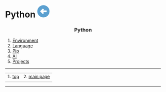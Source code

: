 # Python [![back](/assets/back.svg)](../README.md) 

<h3 align="center">Python</h3>

1. [Environment](./environment/README.md)
2. [Language](./language/README.md)
3. [Pip](./pip/README.md)
4. [AI](./ai/README.md)
5. [Projects](./_projects/README.md)

- - -
|     |     |
| --- | --- |
| 1. [top](#Python) | 2. [main page](/README.md) |
|     |     |
- - -

